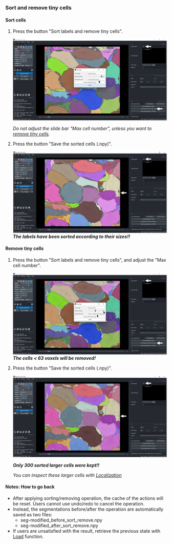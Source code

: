 ### Sort and remove tiny cells

#### Sort cells
1. Press the button "Sort labels and remove tiny cells". 

    ![press-button](./pictures/sort_1_annotation.png)

    *Do not adjust the slide bar "Max cell number", unless you want to [*remove tiny cells*](#remove-tiny-cells).*

2. Press the button "Save the sorted cells (.npy)".

    ![press-button](./pictures/sort_2_annotation.png)
    ***The labels have been sorted according to their sizes!!***

#### Remove tiny cells
1. Press the button "Sort labels and remove tiny cells", and adjust the "Max cell number".

    ![press-button](./pictures/sort_remove_1_annotation.png)
    ***The cells < 63 voxels will be removed!***

2. Press the button "Save the sorted cells (.npy)".

    ![press-button](./pictures/sort_remove_2_annotation.png)

    ***Only 300 sorted larger cells were kept!!*** 

    *You can inspect these larger cells with [*Localization*](./localize.md)*

#### Notes: How to go back
- After applying sorting/removing operation, the cache of the actions will be reset. Users cannot use undo/redo to cancel the operation.
- Instead, the segmentations before/after the operation are automatically saved as two files:
    - seg-modified_before_sort_remove.npy
    - seg-modified_after_sort_remove.npy
- If users are unsatisfied with the result, retrieve the previous state with [Load](./save_load_export.md#load) function.
